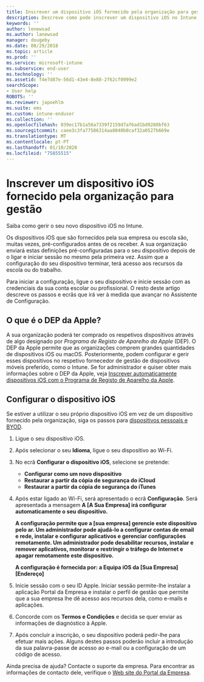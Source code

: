 ```yaml
---
title: Inscrever um dispositivo iOS fornecido pela organização para gestão. | Documentos da Microsoft
description: Descreve como pode inscrever um dispositivo iOS no Intune que foi comprado e fornecido pela sua organização
keywords: ''
author: lenewsad
ms.author: lanewsad
manager: dougeby
ms.date: 08/29/2018
ms.topic: article
ms.prod: ''
ms.service: microsoft-intune
ms.subservice: end-user
ms.technology: ''
ms.assetid: f4e7d87e-56d1-43e4-8e88-2f62cf0999e2
searchScope:
- User help
ROBOTS: ''
ms.reviewer: japoehlm
ms.suite: ems
ms.custom: intune-enduser
ms.collection: ''
ms.openlocfilehash: 039ec17b1a56a7339f2159d7af6ad1bd9280bf63
ms.sourcegitcommit: caee3c3fa77586314aa8040b0caf32a0527b669e
ms.translationtype: MT
ms.contentlocale: pt-PT
ms.lasthandoff: 01/10/2020
ms.locfileid: "75855515"
---
```

# <a name="enroll-your-organization-provided-ios-device-in-management"></a>Inscrever um dispositivo iOS fornecido pela organização para gestão

Saiba como gerir o seu novo dispositivo iOS no Intune.  

Os dispositivos iOS que são fornecidos pela sua empresa ou escola são, muitas vezes, pré-configurados antes de os receber. A sua organização enviará estas definições pré-configuradas para o seu dispositivo depois de o ligar e iniciar sessão no mesmo pela primeira vez. Assim que a configuração do seu dispositivo terminar, terá acesso aos recursos da escola ou do trabalho.  

Para iniciar a configuração, ligue o seu dispositivo e inicie sessão com as credenciais da sua conta escolar ou profissional. O resto deste artigo descreve os passos e ecrãs que irá ver à medida que avançar no Assistente de Configuração.

## <a name="what-is-apple-dep"></a>O que é o DEP da Apple?

A sua organização poderá ter comprado os respetivos dispositivos através de algo designado por *Programa de Registo de Aparelho da Apple* (DEP). O DEP da Apple permite que as organizações comprem grandes quantidades de dispositivos iOS ou macOS. Posteriormente, podem configurar e gerir esses dispositivos no respetivo fornecedor de gestão de dispositivos móveis preferido, como o Intune. Se for administrador e quiser obter mais informações sobre o DEP da Apple, veja [Inscrever automaticamente dispositivos iOS com o Programa de Registo de Aparelho da Apple](/intune/enrollment/device-enrollment-program-enroll-ios).

## <a name="set-up-your-ios-device"></a>Configurar o dispositivo iOS

Se estiver a utilizar o seu próprio dispositivo iOS em vez de um dispositivo fornecido pela organização, siga os passos para [dispositivos pessoais e BYOD](enroll-your-device-in-intune-ios.md).  

1. Ligue o seu dispositivo iOS.
2. Após selecionar o seu **Idioma**, ligue o seu dispositivo ao Wi-Fi.
3. No ecrã **Configurar o dispositivo iOS**, selecione se pretende:
   - **Configurar como um novo dispositivo**
   - **Restaurar a partir da cópia de segurança do iCloud**
   - **Restaurar a partir da cópia de segurança do iTunes**

4. Após estar ligado ao Wi-Fi, será apresentado o ecrã **Configuração**. Será apresentada a mensagem **A [A Sua Empresa] irá configurar automaticamente o seu dispositivo.**

   **A configuração permite que a [sua empresa] gerencie este dispositivo pelo ar. Um administrador pode ajudá-lo a configurar contas de email e rede, instalar e configurar aplicativos e gerenciar configurações remotamente. Um administrador pode desabilitar recursos, instalar e remover aplicativos, monitorar e restringir o tráfego de Internet e apagar remotamente este dispositivo.**

   **A configuração é fornecida por: a Equipa iOS da [Sua Empresa] [Endereço]**

5. Inicie sessão com o seu ID Apple. Iniciar sessão permite-lhe instalar a aplicação Portal da Empresa e instalar o perfil de gestão que permite que a sua empresa lhe dê acesso aos recursos dela, como e-mails e aplicações.
6. Concorde com os **Termos e Condições** e decida se quer enviar as informações de diagnóstico à Apple.
7. Após concluir a inscrição, o seu dispositivo poderá pedir-lhe para efetuar mais ações. Alguns destes passos poderão incluir a introdução da sua palavra-passe de acesso ao e-mail ou a configuração de um código de acesso.

Ainda precisa de ajuda? Contacte o suporte da empresa. Para encontrar as informações de contacto dele, verifique o [Web site do Portal da Empresa](https://go.microsoft.com/fwlink/?linkid=2010980).
